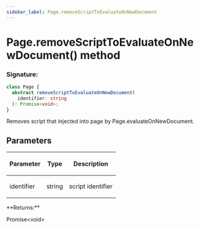 ```yaml
---
sidebar_label: Page.removeScriptToEvaluateOnNewDocument
---
```


# Page.removeScriptToEvaluateOnNewDocument() method

### Signature:

```typescript
class Page {
  abstract removeScriptToEvaluateOnNewDocument(
    identifier: string
  ): Promise<void>;
}
```

Removes script that injected into page by Page.evaluateOnNewDocument.

## Parameters

<table><thead><tr><th>

Parameter

</th><th>

Type

</th><th>

Description

</th></tr></thead>
<tbody><tr><td>

identifier

</td><td>

string

</td><td>

script identifier

</td></tr>
</tbody></table>
**Returns:**

Promise&lt;void&gt;
